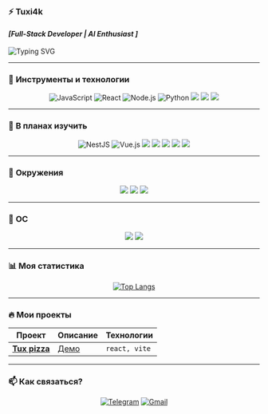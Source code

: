 ### ⚡ **Tuxi4k** 
#### *[Full-Stack Developer | AI Enthusiast ]* 


![Typing SVG](https://readme-typing-svg.herokuapp.com?font=ClashDisplay&weight=700&size=24&duration=4500&pause=600&color=1C5FA6&vCenter=true&width=435&height=24&lines=---+Hi+i'am+Tuxi4k+---;---+Data%E2%80%94Since+---;---+FullStack+---)

---

### 🚀 **Инструменты и технологии**  

<div align="center">  
<img src="https://img.shields.io/badge/JavaScript-F7DF1E?style=for-the-badge&logo=javascript&logoColor=black" alt="JavaScript" title="JavaScript" />
<img src="https://img.shields.io/badge/React-61DAFB?style=for-the-badge&logo=react&logoColor=black" alt="React" title="React" />  
<img src="https://img.shields.io/badge/Node.js-339933?style=for-the-badge&logo=node.js&logoColor=white" alt="Node.js" title="Node.js" />  
<img src="https://img.shields.io/badge/Python-3776AB?style=for-the-badge&logo=python&logoColor=white" alt="Python" title="Python" />
<img src="https://img.shields.io/badge/Git-F05032?style=for-the-badge&logo=git&logoColor=white" />
<img src="https://img.shields.io/badge/AI-F73E5F?style=for-the-badge&logo=nvidia&logoColor=white" />
<img src="https://img.shields.io/badge/Google_colab-FF9200?style=for-the-badge&logo=google-colab&logoColor=white" />
</div>  

---

### 📑 **В планах изучить**

<div align="center">  
<img src="https://img.shields.io/badge/NestJS-E0234E?style=for-the-badge&logo=nestjs&logoColor=white" alt="NestJS" />
<img src="https://img.shields.io/badge/Vue.js-4FC08D?style=for-the-badge&logo=vue.js&logoColor=white" alt="Vue.js" />
<img src="https://img.shields.io/badge/Docker-2496ED?style=for-the-badge&logo=docker&logoColor=white"/>
<img src="https://img.shields.io/badge/Go-00ADD8?style=for-the-badge&logo=go&logoColor=white" />
<img src="https://img.shields.io/badge/Angular-DD0031?style=for-the-badge&logo=angular&logoColor=white" />
<img src="https://img.shields.io/badge/Android_dev-0DAC54?style=for-the-badge&logo=android-studio&logoColor=white" />
<img src="https://img.shields.io/badge/flutter-007AFF?style=for-the-badge&logo=flutter&logoColor=white" />
</div>

---

### 🔮 **Окружения**

<div align="center"> 
<img src="https://img.shields.io/badge/wayland-FF9900?style=for-the-badge&logo=wayland&logoColor=white" />
<img src="https://img.shields.io/badge/Hyprland-06799F?style=for-the-badge&logo=hyprland&logoColor=white" />
<img src="https://img.shields.io/badge/XFCE4-007ACC?style=for-the-badge&logo=xfce&logoColor=white" />
</div>

---

### 💾 **OC**

<div align="center">  
<img src="https://img.shields.io/badge/Arch_Linux-1793D1?style=for-the-badge&logo=arch-linux&logoColor=white" />
<img src="https://img.shields.io/badge/nix_os-4577D4?style=for-the-badge&logo=nixos&logoColor=white" />
</div>

--- 


### 📊 **Моя статистика**  

<div align="center">  

[![Top Langs](https://github-readme-stats.vercel.app/api/top-langs/?username=Tuxi4k&layout=compact&theme=radical&hide_border=true)](https://github.com/casherka)  

</div>  

---

### 🔥 **Мои проекты**  

<div align="center">  

| Проект | Описание | Технологии |  
|--------|----------|------------|  
| **[Tux pizza](https://github.com/Tuxi4k/Tux-pizza)** | [Демо](https://tuxi4k.github.io/Tux-pizza/) | `react, vite` |

</div>  

---

### 📫 **Как связаться?**  

<div align="center">  

[![Telegram](https://img.shields.io/badge/Telegram-2CA5E0?style=for-the-badge&logo=telegram&logoColor=white)](https://t.me/casherka)
[![Gmail](https://img.shields.io/badge/Gmail-D14836?style=for-the-badge&logo=gmail&logoColor=white)](kaserka.caserca@gmail.com)  

</div>  
